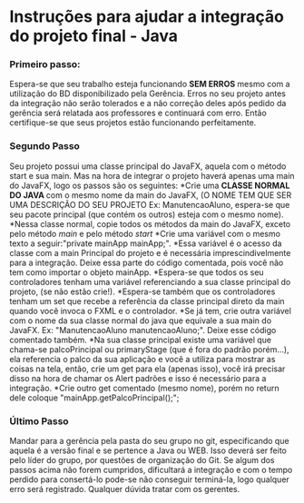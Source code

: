# Instruções para ajudar a integração do projeto final - Java

<h3> Primeiro passo:</h3>
Espera-se que seu trabalho esteja funcionando <strong> SEM ERROS</strong> mesmo com a utilização do BD disponibilizado pela Gerência. 
Erros no seu projeto antes da integração não serão tolerados e a não correção deles após pedido da gerência será relatada aos professores e continuará com erro.
Então certifique-se que seus projetos estão funcionando perfeitamente.
    
<h3> Segundo Passo </h3>
Seu projeto possui uma classe principal do JavaFX, aquela com o método start e sua main. Mas na hora de integrar o projeto haverá apenas uma main do JavaFX, logo os passos são os seguintes:
*Crie uma <strong> CLASSE NORMAL DO JAVA </strong> com o mesmo nome da main do JavaFX, (O NOME TEM QUE SER UMA DESCRIÇÃO DO SEU PROJETO Ex: ManutencaoAluno, espera-se que seu pacote principal (que contém os outros) esteja com o mesmo nome). 
*Nessa classe normal, copie todos os métodos da main do JavaFX, exceto pelo método <i> main </i> e pelo método <i> start </i>
*Crie uma variável com o mesmo texto a seguir:"private mainApp mainApp;".
*Essa variável é o acesso da classe com a main Principal do projeto e é necessária imprescindivelmente para a integração. Deixe essa parte do código comentada, pois você não tem como importar o objeto mainApp.
*Espera-se que todos os seu controladores tenham uma variável referenciando a sua classe principal do projeto, (se não estão crie!).
*Espera-se também que os controladores tenham um set que recebe a referência da classe principal direto da main quando você invoca o FXML e o controlador.
*Se já tem, crie outra variável com o nome da sua classe normal do java que equivale a sua main do JavaFX. Ex: "ManutencaoAluno manutencaoAluno;". Deixe esse código comentado também.
*Na sua classe principal existe uma variável que chama-se palcoPrincipal ou primaryStage (que é fora do padrão porém...), ela referencia o palco da sua aplicação e você a utiliza para mostrar as coisas na tela, então, crie um get para ela (apenas isso), você irá precisar disso na hora de chamar os Alert padrões e isso é necessário para a integração.
*Crie outro get comentado (mesmo nome), porém no return dele coloque "mainApp.getPalcoPrincipal();";

<h3> Último Passo </h3>
Mandar para a gerência pela pasta do seu grupo no git, especificando que aquela é a versão final e se pertence a Java ou WEB.
Isso deverá ser feito pelo líder do grupo, por questões de organização do Git.
Se algum dos passos acima não forem cumpridos, dificultará a integração e com o tempo perdido para consertá-lo pode-se não conseguir terminá-la, logo qualquer erro será registrado.
Qualquer dúvida tratar com os gerentes.
